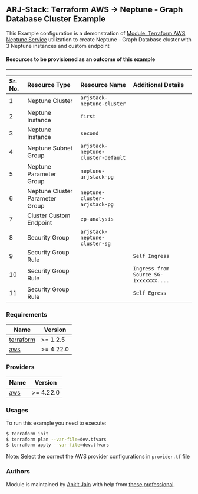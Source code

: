 ## ARJ-Stack: Terraform AWS -> Neptune - Graph Database Cluster Example

This Example configuration is a demonstration of [Module: Terraform AWS Neptune Service](https://github.com/arjstack/terraform-aws-neptune) utilization to create Neptune - Graph Database cluster with 3 Neptune instances and custom endpoint

#### Resources to be provisioned as an outcome of this example
---

| Sr. No. | Resource Type | Resource Name | Additional Details |
|:------|:------|:------|:------|
| 1 | Neptune Cluster | `arjstack-neptune-cluster` |  |
| 2 | Neptune Instance | `first` |  |
| 3 | Neptune Instance | `second` |  |
| 4 | Neptune Subnet Group | `arjstack-neptune-cluster-default` |  |
| 5 | Neptune Parameter Group | `neptune-arjstack-pg` |  |
| 6 | Neptune Cluster Parameter Group | `neptune-cluster-arjstack-pg` |  |
| 7 | Cluster Custom Endpoint | `ep-analysis` |  |
| 8 | Security Group | `arjstack-neptune-cluster-sg` |  |
| 9 | Security Group Rule |  | `Self Ingress` |
| 10 | Security Group Rule |  | `Ingress from Source SG-1xxxxxxx....` |
| 11 | Security Group Rule |  | `Self Egress` |

### Requirements

| Name | Version |
|------|---------|
| <a name="requirement_terraform"></a> [terraform](#requirement\_terraform) | >= 1.2.5 |
| <a name="requirement_aws"></a> [aws](#requirement\_aws) | >= 4.22.0 |

### Providers

| Name | Version |
|------|---------|
| <a name="provider_aws"></a> [aws](#provider\_aws) | >= 4.22.0 |

### Usages

To run this example you need to execute:

```bash
$ terraform init
$ terraform plan --var-file=dev.tfvars
$ terraform apply --var-file=dev.tfvars
```

Note: Select the correct the AWS provider configurations in `provider.tf` file

### Authors

Module is maintained by [Ankit Jain](https://github.com/ankit-jn) with help from [these professional](https://github.com/arjstack/terraform-aws-examples/graphs/contributors).